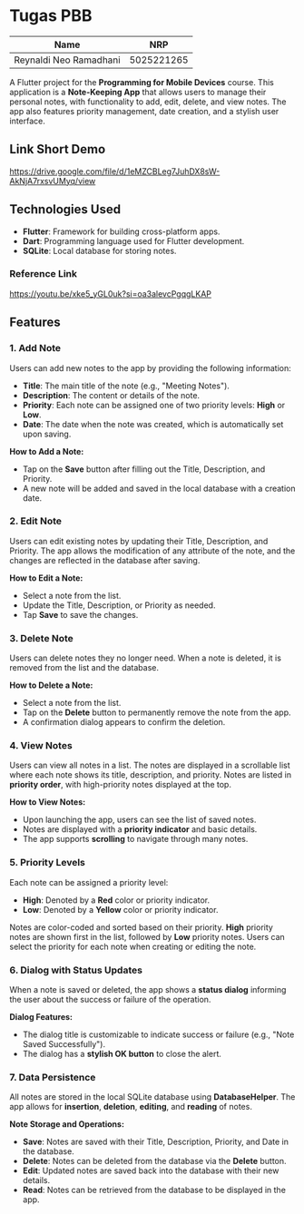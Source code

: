 # Tugas PBB

| **Name**               | **NRP**    |
| ---------------------- | ---------- |
| Reynaldi Neo Ramadhani | 5025221265 |

A Flutter project for the **Programming for Mobile Devices** course. This application is a **Note-Keeping App** that allows users to manage their personal notes, with functionality to add, edit, delete, and view notes. The app also features priority management, date creation, and a stylish user interface.

## Link Short Demo

https://drive.google.com/file/d/1eMZCBLeg7JuhDX8sW-AkNjA7rxsvUMyq/view

## Technologies Used

-   **Flutter**: Framework for building cross-platform apps.
-   **Dart**: Programming language used for Flutter development.
-   **SQLite**: Local database for storing notes.

### Reference Link

https://youtu.be/xke5_yGL0uk?si=oa3alevcPgqgLKAP

## Features

### 1. **Add Note**

Users can add new notes to the app by providing the following information:

-   **Title**: The main title of the note (e.g., "Meeting Notes").
-   **Description**: The content or details of the note.
-   **Priority**: Each note can be assigned one of two priority levels: **High** or **Low**.
-   **Date**: The date when the note was created, which is automatically set upon saving.

**How to Add a Note:**

-   Tap on the **Save** button after filling out the Title, Description, and Priority.
-   A new note will be added and saved in the local database with a creation date.

### 2. **Edit Note**

Users can edit existing notes by updating their Title, Description, and Priority. The app allows the modification of any attribute of the note, and the changes are reflected in the database after saving.

**How to Edit a Note:**

-   Select a note from the list.
-   Update the Title, Description, or Priority as needed.
-   Tap **Save** to save the changes.

### 3. **Delete Note**

Users can delete notes they no longer need. When a note is deleted, it is removed from the list and the database.

**How to Delete a Note:**

-   Select a note from the list.
-   Tap on the **Delete** button to permanently remove the note from the app.
-   A confirmation dialog appears to confirm the deletion.

### 4. **View Notes**

Users can view all notes in a list. The notes are displayed in a scrollable list where each note shows its title, description, and priority. Notes are listed in **priority order**, with high-priority notes displayed at the top.

**How to View Notes:**

-   Upon launching the app, users can see the list of saved notes.
-   Notes are displayed with a **priority indicator** and basic details.
-   The app supports **scrolling** to navigate through many notes.

### 5. **Priority Levels**

Each note can be assigned a priority level:

-   **High**: Denoted by a **Red** color or priority indicator.
-   **Low**: Denoted by a **Yellow** color or priority indicator.

Notes are color-coded and sorted based on their priority. **High** priority notes are shown first in the list, followed by **Low** priority notes. Users can select the priority for each note when creating or editing the note.

### 6. **Dialog with Status Updates**

When a note is saved or deleted, the app shows a **status dialog** informing the user about the success or failure of the operation.

**Dialog Features:**

-   The dialog title is customizable to indicate success or failure (e.g., "Note Saved Successfully").
-   The dialog has a **stylish OK button** to close the alert.

### 7. **Data Persistence**

All notes are stored in the local SQLite database using **DatabaseHelper**. The app allows for **insertion**, **deletion**, **editing**, and **reading** of notes.

**Note Storage and Operations:**

-   **Save**: Notes are saved with their Title, Description, Priority, and Date in the database.
-   **Delete**: Notes can be deleted from the database via the **Delete** button.
-   **Edit**: Updated notes are saved back into the database with their new details.
-   **Read**: Notes can be retrieved from the database to be displayed in the app.
